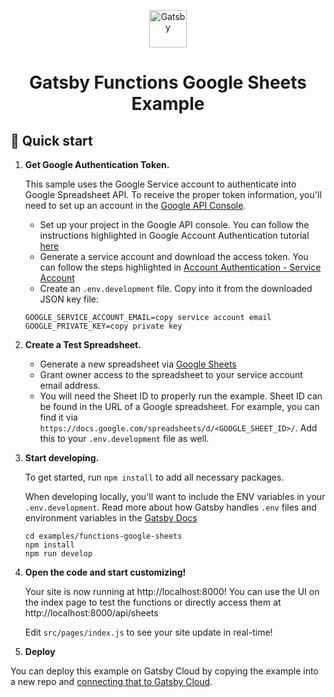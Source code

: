 <p align="center">
  <a href="https://www.gatsbyjs.com/?utm_source=starter&utm_medium=readme&utm_campaign=gatsby-functions-beta">
    <img alt="Gatsby" src="https://www.gatsbyjs.com/Gatsby-Monogram.svg" width="60" />
  </a>
</p>
<h1 align="center">
  Gatsby Functions Google Sheets Example
</h1>

## 🚀 Quick start

1.  **Get Google Authentication Token.**

    This sample uses the Google Service account to authenticate into Google Spreadsheet API. To receive the proper token information, you'll need to set up an account in the [Google API Console](https://console.cloud.google.com/apis/dashboard).

    - Set up your project in the Google API console. You can follow the instructions highlighted in Google Account Authentication tutorial [here](https://theoephraim.github.io/node-google-sreadsheet/#/getting-started/authentication)
    - Generate a service account and download the access token. You can follow the steps highlighted in [Account Authentication - Service Account](https://theoephraim.github.io/node-google-spreadsheet/#/getting-started/authentication?id=service-account)
    - Create an `.env.development` file. Copy into it from the downloaded JSON key file:

    ```
    GOOGLE_SERVICE_ACCOUNT_EMAIL=copy service account email
    GOOGLE_PRIVATE_KEY=copy private key
    ```

2.  **Create a Test Spreadsheet.**

    - Generate a new spreadsheet via [Google Sheets](https://docs.google.com/spreadsheets)
    - Grant owner access to the spreadsheet to your service account email address.
    - You will need the Sheet ID to properly run the example. Sheet ID can be found in the URL of a Google spreadsheet. For example, you can find it via `https://docs.google.com/spreadsheets/d/<GOOGLE_SHEET_ID>/`. Add this to your `.env.development` file as well.

3.  **Start developing.**

    To get started, run `npm install` to add all necessary packages.

    When developing locally, you'll want to include the ENV variables in your `.env.development`. Read more about how Gatsby handles `.env` files and environment variables in the [Gatsby Docs](https://www.gatsbyjs.com/docs/how-to/local-development/environment-variables/)

    ```shell
    cd examples/functions-google-sheets
    npm install
    npm run develop
    ```

4.  **Open the code and start customizing!**

    Your site is now running at http://localhost:8000! You can use the UI on the index page to test the functions or directly access them at http://localhost:8000/api/sheets

    Edit `src/pages/index.js` to see your site update in real-time!

5.  **Deploy**

You can deploy this example on Gatsby Cloud by copying the example into a new repo and [connecting that to Gatsby Cloud](https://www.gatsbyjs.com/docs/how-to/previews-deploys-hosting/deploying-to-gatsby-cloud/#set-up-an-existing-gatsby-site).
